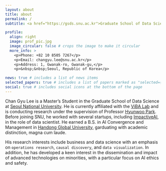 ```yaml
---
layout: about
title: about
permalink: /
subtitle: <a href="https://gsds.snu.ac.kr">Graduate School of Data Science @ Seoul National University</a>.

profile:
  align: right
  image: prof_pic.jpg
  image_circular: false # crops the image to make it circular
  more_info: >
    <p>Phone: +82 10 8505 7267</p>
    <p>Email: changyu.lee@snu.ac.kr</p>
    <p>Address: 1, Gwanak-ro, Gwanak-gu,</p>
    <p>&nbsp;&nbsp;Seoul, Republic of Korea</p>

news: true # includes a list of news items
selected_papers: true # includes a list of papers marked as "selected={true}"
social: true # includes social icons at the bottom of the page
---
```


Chan Gyu Lee is a Master’s Student in the Graduate School of Data Science at [Seoul National University](https://en.snu.ac.kr). He is currently affiliated with the [ViBA Lab](https://www.snu-viba.com) and is conducting research under the supervision of Professor [Hyunwoo Park](https://hyunwoopark.com). Before joining SNU, he worked with several startups, including [ImpactiveAI](http://en.impactive-ai.com), in the role of data scientist. He earned a B.S. in AI Convergence and Management in [Handong Global University](https://www.handong.edu/eng), garduating with academic distinction, magna cum laude.

His research interests include business and data science with an emphasis on `operations research`, `causal discovery`, and `data visualization`. In addition, he has developed a keen interest in the dissemination and impact of advanced technologies on minorities, with a particular focus on AI ethics and safety.

